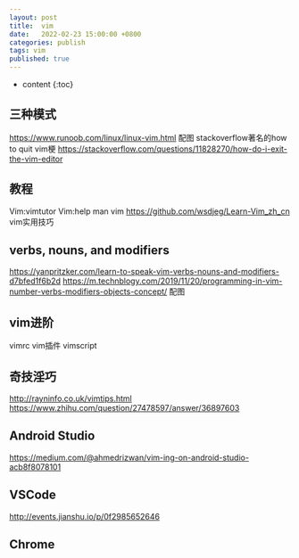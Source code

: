 ```yaml
---
layout: post
title:  vim
date:   2022-02-23 15:00:00 +0800
categories: publish
tags: vim
published: true
---
```


* content
{:toc}

## 三种模式
https://www.runoob.com/linux/linux-vim.html 配图
stackoverflow著名的how to quit vim梗 https://stackoverflow.com/questions/11828270/how-do-i-exit-the-vim-editor

## 教程
Vim:vimtutor
Vim:help
man vim
https://github.com/wsdjeg/Learn-Vim_zh_cn
vim实用技巧

## verbs, nouns, and modifiers
https://yanpritzker.com/learn-to-speak-vim-verbs-nouns-and-modifiers-d7bfed1f6b2d
https://m.technblogy.com/2019/11/20/programming-in-vim-number-verbs-modifiers-objects-concept/ 配图

## vim进阶
vimrc
vim插件
vimscript

## 奇技淫巧
http://rayninfo.co.uk/vimtips.html
https://www.zhihu.com/question/27478597/answer/36897603

## Android Studio
https://medium.com/@ahmedrizwan/vim-ing-on-android-studio-acb8f8078101

## VSCode
http://events.jianshu.io/p/0f2985652646

## Chrome